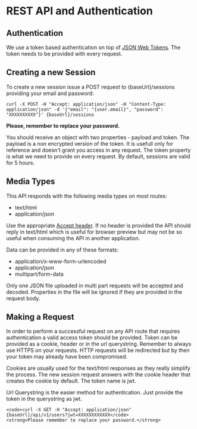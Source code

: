 # REST API and Authentication

## Authentication

We use a token based authentication on top of [JSON Web Tokens](http://jwt.io/). The token needs to be provided with every request.

## Creating a new Session
            
To create a new session issue a POST request to {baseUrl}/sessions providing your email and password:

   <code>curl -X POST -H "Accept: application/json" -H "Content-Type: application/json" -d '{"email": "{user.email}", "password": "XXXXXXXXXX"}' {baseUrl}/sessions</code>

**Please, remember to replace your password.**

You should receive an object with two properties - payload and token. The payload is a non encrypted version of the token. It is usefull only for reference and doesn't grant you access in any request. The token property is what we need to provide on every request. By default, sessions are valid for 5 hours.

## Media Types

This API responds with the following media types on most routes:

- text/html
- application/json

Use the appropriate [Accept header](http://www.w3.org/Protocols/HTTP/HTRQ_Headers.html#z3). If no header is provided the API should reply in text/html which is useful for browser preview but may not be so useful when consuming the API in another application.

Data can be provided in any of these formats:
- application/x-www-form-urlencoded
- application/json
- multipart/form-data

Only one JSON file uploaded in multi part requests will be accepted and decoded. Properties in the file will be ignored if they are provided in the request body.
            
## Making a Request

In order to perform a successful request on any API route that requires authentication a valid access token should be provided. Token can be provided as a cookie, header or in the url querystring. Remember to always use HTTPS on your requests. HTTP requests will be redirected but by then your token may already have been compromised.

Cookies are usually used for the text/html responses as they really simplify the process. The new session request answers with the cookie header that creates the cookie by default. The token name is jwt.

Url Querystring is the easier method for authentication. Just provide the token in the querystring as jwt.

    <code>curl -X GET -H "Accept: application/json" {baseUrl}/api/v1/users?jwt=XXXXXXXXXXXX</code>
	<strong>Please remember to replace your password.</strong>